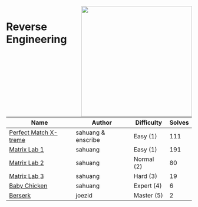 <img src="https://files.catbox.moe/s8gk6b.png" align="right" width=300>

# Reverse Engineering

| Name                             | Author                                | Difficulty | Solves                                           |
|-----------------------------------|---------------------------------------|------------|---------------------------------------------------|
| [Perfect Match X-treme](perfect-match-xtreme/) | sahuang & enscribe | Easy (1)   | 111 |
| [Matrix Lab 1](matrix-lab-1/) | sahuang | Easy (1)   | 191 |
| [Matrix Lab 2](matrix-lab-2/) | sahuang | Normal (2) | 80 |
| [Matrix Lab 3](matrix-lab-3/) | sahuang | Hard (3)   | 19 |
| [Baby Chicken](baby-chicken/)   | sahuang | Expert (4) | 6  |
| [Berserk](berserk/)         | joezid     | Master (5)   | 2 |